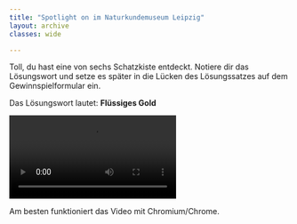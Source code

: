 ```yaml
---
title: "Spotlight on im Naturkundemuseum Leipzig"
layout: archive
classes: wide

---
```


Toll, du hast eine von sechs Schatzkiste entdeckt. Notiere dir das Lösungswort und setze es später in die Lücken des Lösungssatzes auf dem Gewinnspielformular ein.

Das Lösungswort lautet: 
**Flüssiges Gold**

<div class="video">
  <video id="theplayer" class="portrait" autoplay="autoplay" controls="controls" src="https://world.naturkunde.museum/videos/Spotlight_on_Bienen_ohne_Abspann.mp4">
    <source id="mediasource" type="video/mp4">
      <p>Schade!</p>
      Dein Browser unterstützt leider keine Videowiedergabe.
  </video>
  <p>Am besten funktioniert das Video mit Chromium/Chrome.</p>
</div>
